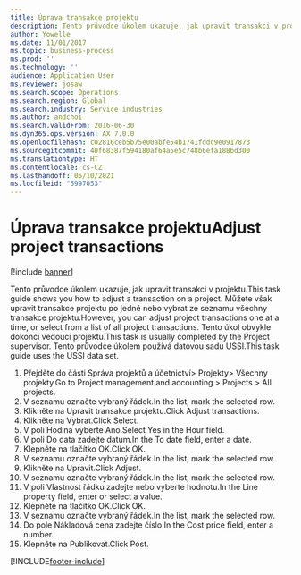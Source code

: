 ```yaml
---
title: Úprava transakce projektu
description: Tento průvodce úkolem ukazuje, jak upravit transakci v projektu.
author: Yowelle
ms.date: 11/01/2017
ms.topic: business-process
ms.prod: ''
ms.technology: ''
audience: Application User
ms.reviewer: josaw
ms.search.scope: Operations
ms.search.region: Global
ms.search.industry: Service industries
ms.author: andchoi
ms.search.validFrom: 2016-06-30
ms.dyn365.ops.version: AX 7.0.0
ms.openlocfilehash: c02816ceb5b75e00abfe54b1741fddc9e0917873
ms.sourcegitcommit: 40f68387f594180af64a5e5c748b6efa188bd300
ms.translationtype: HT
ms.contentlocale: cs-CZ
ms.lasthandoff: 05/10/2021
ms.locfileid: "5997053"
---
```

# <a name="adjust-project-transactions"></a><span data-ttu-id="61abc-103">Úprava transakce projektu</span><span class="sxs-lookup"><span data-stu-id="61abc-103">Adjust project transactions</span></span>

[!include [banner](../../includes/banner.md)]

<span data-ttu-id="61abc-104">Tento průvodce úkolem ukazuje, jak upravit transakci v projektu.</span><span class="sxs-lookup"><span data-stu-id="61abc-104">This task guide shows you how to adjust a transaction on a project.</span></span> <span data-ttu-id="61abc-105">Můžete však upravit transakce projektu po jedné nebo vybrat ze seznamu všechny transakce projektu.</span><span class="sxs-lookup"><span data-stu-id="61abc-105">However, you can adjust project transactions one at a time, or select from a list of all project transactions.</span></span> <span data-ttu-id="61abc-106">Tento úkol obvykle dokončí vedoucí projektu.</span><span class="sxs-lookup"><span data-stu-id="61abc-106">This task is usually completed by the Project supervisor.</span></span> <span data-ttu-id="61abc-107">Tento průvodce úkolem používá datovou sadu USSI.</span><span class="sxs-lookup"><span data-stu-id="61abc-107">This task guide uses the USSI data set.</span></span>

1. <span data-ttu-id="61abc-108">Přejděte do části Správa projektů a účetnictví> Projekty> Všechny projekty.</span><span class="sxs-lookup"><span data-stu-id="61abc-108">Go to Project management and accounting > Projects > All projects.</span></span> 
2. <span data-ttu-id="61abc-109">V seznamu označte vybraný řádek.</span><span class="sxs-lookup"><span data-stu-id="61abc-109">In the list, mark the selected row.</span></span> 
3. <span data-ttu-id="61abc-110">Klikněte na Upravit transakce projektu.</span><span class="sxs-lookup"><span data-stu-id="61abc-110">Click Adjust transactions.</span></span> 
4. <span data-ttu-id="61abc-111">Klikněte na Vybrat.</span><span class="sxs-lookup"><span data-stu-id="61abc-111">Click Select.</span></span> 
5. <span data-ttu-id="61abc-112">V poli Hodina vyberte Ano.</span><span class="sxs-lookup"><span data-stu-id="61abc-112">Select Yes in the Hour field.</span></span> 
6. <span data-ttu-id="61abc-113">V poli Do data zadejte datum.</span><span class="sxs-lookup"><span data-stu-id="61abc-113">In the To date field, enter a date.</span></span> 
7. <span data-ttu-id="61abc-114">Klepněte na tlačítko OK.</span><span class="sxs-lookup"><span data-stu-id="61abc-114">Click OK.</span></span> 
8. <span data-ttu-id="61abc-115">V seznamu označte vybraný řádek.</span><span class="sxs-lookup"><span data-stu-id="61abc-115">In the list, mark the selected row.</span></span> 
9. <span data-ttu-id="61abc-116">Klikněte na Upravit.</span><span class="sxs-lookup"><span data-stu-id="61abc-116">Click Adjust.</span></span> 
10. <span data-ttu-id="61abc-117">V seznamu označte vybraný řádek.</span><span class="sxs-lookup"><span data-stu-id="61abc-117">In the list, mark the selected row.</span></span> 
11. <span data-ttu-id="61abc-118">V poli Vlastnost řádku zadejte nebo vyberte hodnotu.</span><span class="sxs-lookup"><span data-stu-id="61abc-118">In the Line property field, enter or select a value.</span></span> 
12. <span data-ttu-id="61abc-119">Klepněte na tlačítko OK.</span><span class="sxs-lookup"><span data-stu-id="61abc-119">Click OK.</span></span> 
13. <span data-ttu-id="61abc-120">V seznamu označte vybraný řádek.</span><span class="sxs-lookup"><span data-stu-id="61abc-120">In the list, mark the selected row.</span></span> 
14. <span data-ttu-id="61abc-121">Do pole Nákladová cena zadejte číslo.</span><span class="sxs-lookup"><span data-stu-id="61abc-121">In the Cost price field, enter a number.</span></span> 
15. <span data-ttu-id="61abc-122">Klepněte na Publikovat.</span><span class="sxs-lookup"><span data-stu-id="61abc-122">Click Post.</span></span> 


[!INCLUDE[footer-include](../../includes/footer-banner.md)]